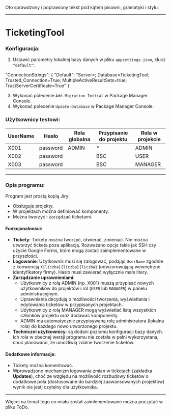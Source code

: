 Oto sprawdzony i poprawiony tekst pod kątem pisowni, gramatyki i stylu:

---

# TicketingTool

### Konfiguracja:
1. Ustawić parametry lokalnej bazy danych w pliku `appsettings.json`, klucz `"default"`:
   
  "ConnectionStrings": {
  "Default":
    "Server=**<LOKALNY SERWER>**;
    Database=TicketingTool;
    Trusted_Connection=True;
    MultipleActiveResultSets=true;
    TrustServerCertificate=True"
  }

3. Wykonać polecenie `Add-Migration Initial` w Package Manager Console.
4. Wykonać polecenie `Update-Database` w Package Manager Console.

### Użytkownicy testowi:
| UserName | Hasło     | Rola globalna | Przypisanie do projektu | Rola w projekcie |
|----------|-----------|---------------|--------------------------|------------------|
| X001     | password  | ADMIN         | *                        | ADMIN            |
| X002     | password  |               | BSC                      | USER             |
| X003     | password  |               | BSC                      | MANAGER          |

---

### Opis programu:
Program jest prostą kopią Jiry:
- Obsługuje projekty.
- W projektach można definiować komponenty.
- Można tworzyć i zarządzać ticketami.

#### Funkcjonalności:
- **Tickety**: Tickety można tworzyć, otwierać, zmieniać. Nie można utworzyć ticketa poza aplikacją. Rozważano opcje takie jak SSH czy użycie Google Forms, które mogą zostać zaimplementowane w przyszłości.
- **Logowanie**: Użytkownik musi się zalogować, podając `UserName` zgodnie z konwencją `X{liczba}{liczba}{liczba}` (odwzorowującą wewnętrzne identyfikatory firmy). Hasło musi zawierać wyłącznie małe litery.
- **Zarządzanie uprawnieniami**: 
  - Użytkownicy z rolą ADMIN (np. X001) muszą przypisać nowych użytkowników do projektów i ról (`USER` lub `MANAGER`) w panelu administracyjnym.
  - Uprawnienia decydują o możliwości tworzenia, wyświetlania i edytowania ticketów w przypisanych projektach.
  - Użytkownicy z rolą MANAGER mogą wyświetlać listę wszystkich członków projektu oraz dodawać komponenty.
  - ADMIN ma automatycznie przypisywaną rolę administratora (lokalna rola) do każdego nowo utworzonego projektu.
- **Techniczni użytkownicy**: są dodani poziomu konfiguracji bazy danych. Ich rola w obecnej wersji programu nie została w pełni wykorzystana, choć planowano, że umożliwią zdalne tworzenie ticketów.

#### Dodatkowe informacje:
- Tickety można komentować.
- Wprowadzono mechanizm logowania zmian w ticketach (zakładka **Updates**), choć ze względu na możliwość rozbudowy ticketów o dodatkowe pola (dostosowane do bardziej zaawansowanych projektów) wynik nie jestj czytelny dla użytkownika.

---

Więcej na temat tego co miało został zaimlementowane można poczytać w pliku ToDo.
